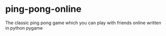 # ping-pong-online
 The classic ping pong game which you can play with friends online written in python pygame

